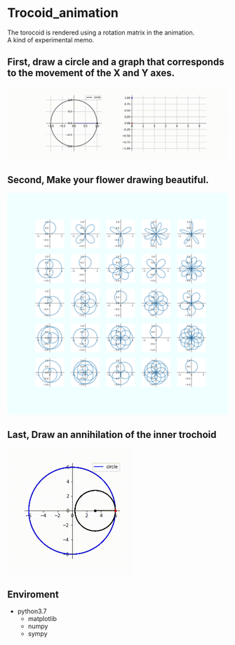 # Trocoid_animation
The torocoid is rendered using a rotation matrix in the animation.<br>
A kind of experimental memo.

## First, draw a circle and a graph that corresponds to the movement of the X and Y axes.
![circle_ani](https://github.com/NakahodoRintaro/Trocoid_animation/blob/master/images/circle_animation.gif)

## Second, Make your flower drawing beautiful.
![svg](https://github.com/NakahodoRintaro/Trocoid_animation/blob/master/images/hana.svg)

## Last, Draw an annihilation of the inner trochoid
![trocoid_ani](https://github.com/NakahodoRintaro/Trocoid_animation/blob/master/images/trocoid_animation.gif)

## Enviroment
- python3.7
  - matplotlib
  - numpy
  - sympy
